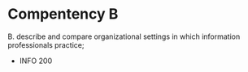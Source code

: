 # Compentency B

B. describe and compare organizational settings in which information professionals practice;

- INFO 200